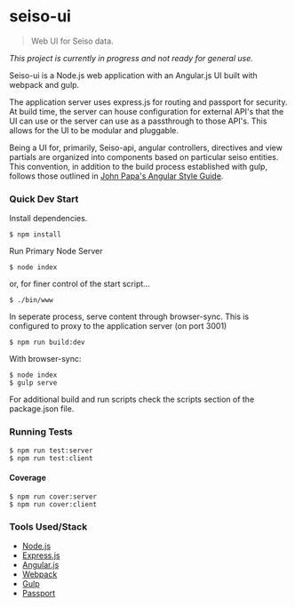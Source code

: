 # seiso-ui

> Web UI for Seiso data.

*This project is currently in progress and not ready for general use.*

Seiso-ui is a Node.js web application with an Angular.js UI built with webpack and gulp.

The application server uses express.js for routing and passport for security. At build time, the server can
house configuration for external API's that the UI can use or the server can use as a passthrough to those API's. This
allows for the UI to be modular and pluggable.

Being a UI for, primarily, Seiso-api, angular controllers, directives and view partials are organized into components 
based on particular seiso entities. This convention, in addition to the build process established with gulp, 
follows those outlined in [John Papa's Angular Style Guide](https://github.com/johnpapa/angular-styleguide).

### Quick Dev Start

Install dependencies.

    $ npm install

Run Primary Node Server

    $ node index

or, for finer control of the start script...

    $ ./bin/www

In seperate process, serve content through browser-sync. This is configured to proxy to the application server (on port 3001)

    $ npm run build:dev

With browser-sync:

    $ node index
    $ gulp serve

For additional build and run scripts check the scripts section of the package.json file.

### Running Tests

    $ npm run test:server
    $ npm run test:client

#### Coverage

    $ npm run cover:server
    $ npm run cover:client

### Tools Used/Stack

* [Node.js](https://nodejs.org/)
* [Express.js](http://expressjs.com/)
* [Angular.js](https://angularjs.org/)
* [Webpack](https://webpack.github.io/)
* [Gulp](https://github.com/gulpjs/gulp)
* [Passport](http://passportjs.org/)
